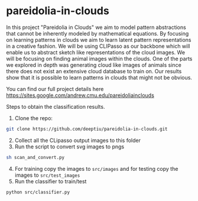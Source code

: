 # pareidolia-in-clouds

In this project "Pareidolia in Clouds" we aim to model pattern abstractions that cannot be inherently modeled by mathematical equations. By focusing on learning patterns in clouds we aim to learn latent pattern representations in a creative fashion. We will be using CLIPasso as our backbone which will enable us to abstract sketch like representations of the cloud images. We will be focusing on finding animal images within the clouds. One of the parts we explored in depth was generating cloud like images of animals since there does not exist an extensive cloud database to train on. Our results show that it is possible to learn patterns in clouds that might not be obvious. 

You can find our full project details here https://sites.google.com/andrew.cmu.edu/pareidoliainclouds

Steps to obtain the classification results.

1. Clone the repo: 
```bash
git clone https://github.com/deeptiu/pareidolia-in-clouds.git
```
2. Collect all the CLipasso output images to this folder 
3. Run the script to convert svg images to pngs 
```bash
sh scan_and_convert.py 
```
4. For training copy the images to `src/images` and for testing copy the images to `src/test_images`
5. Run the classifier to train/test 
```bash
python src/classifier.py 
```
